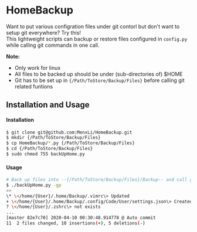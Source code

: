 # HomeBackup

Want to put various configration files under git contorl but don't want to setup git everywhere? Try this!  
This lightweight scripts can backup or restore files configured in `config.py` while calling git commands in one call.

**Note:**
* Only work for linux
* All files to be backed up should be under (sub-directories of) $HOME
* Git has to be set up in `{/Path/ToStore/Backup/Files}` before calling git related funtions

## Installation and Usage
#### Installation
```bash
$ git clone git@github.com:MenxLi/HomeBackup.git
$ mkdir {/Path/ToStore/Backup/Files}
$ cp HomeBackup/*.py {/Path/ToStore/Backup/Files}
$ cd {/Path/ToStore/Backup/Files}
$ sudo chmod 755 backUpHome.py
```

#### Usage
```bash
# Back up files into --{/Path/ToStore/Backup/Files}/Backup-- and call git add-\>commit-\>push
$ ./backUpHome.py -gp                                                         
>>
\* \</home/{User}/.home/Backup/.vimrc\> Updated                        
+ \</home/{User}/.home/Backup/.config/Code/User/settings.json\> Created     
? \</home/{User}/.zshrc\> not exists                                        
...  
[master 82e7c70] 2020-04-10 00:30:48.914778 @ Auto commit                   
11  2 files changed, 10 insertions(+), 5 deletions(-)  
```
